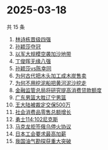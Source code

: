 # 2025-03-18

共 15 条

<!-- BEGIN ZHIHUSEARCH -->
<!-- 最后更新时间 Tue Mar 18 2025 15:15:19 GMT+0800 (China Standard Time) -->
1. [林诗栋晋级四强](https://www.zhihu.com/search?q=林诗栋晋级四强)
1. [孙颖莎夺冠](https://www.zhihu.com/search?q=孙颖莎夺冠)
1. [以军大规模空袭加沙地带](https://www.zhihu.com/search?q=以军大规模空袭加沙地带)
1. [丁俊晖无缘八强](https://www.zhihu.com/search?q=丁俊晖无缘八强)
1. [孙颖莎vs陈幸同](https://www.zhihu.com/search?q=孙颖莎vs陈幸同)
1. [为何古代把木头加工成木炭售卖](https://www.zhihu.com/search?q=为何古代把木头加工成木炭售卖)
1. [为何不用挖泥船把黄河泥沙挖走](https://www.zhihu.com/search?q=为何不用挖泥船把黄河泥沙挖走)
1. [金融监管总局将研究提高消费贷款额度](https://www.zhihu.com/search?q=金融监管总局将研究提高消费贷款额度)
1. [广东男篮大胜辽宁男篮](https://www.zhihu.com/search?q=广东男篮大胜辽宁男篮)
1. [王大陆被裁定交保500万](https://www.zhihu.com/search?q=王大陆被裁定交保500万)
1. [社会消费品零售总额增长](https://www.zhihu.com/search?q=社会消费品零售总额增长)
1. [勇士114:102尼克斯](https://www.zhihu.com/search?q=勇士114:102尼克斯)
1. [马克龙拒签俄乌停火协议](https://www.zhihu.com/search?q=马克龙拒签俄乌停火协议)
1. [日本工会要求最高加薪](https://www.zhihu.com/search?q=日本工会要求最高加薪)
1. [我国油气勘探获重大突破](https://www.zhihu.com/search?q=我国油气勘探获重大突破)
<!-- END ZHIHUSEARCH -->
